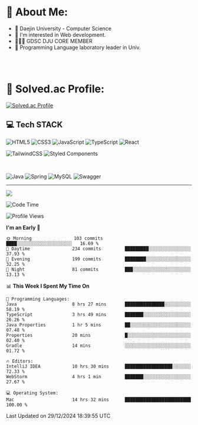 # 💫 About Me:

<ul>
 <li> 🏫 Daejin University - Computer Science </li>
 <li> 👀 I'm interested in Web development.</li>
 <li> 🧑🏻‍💻 GDSC DJU CORE MEMBER </li>
 <li> 🧪 Programming Language laboratory leader in Univ. </li>
</ul>


<br>





<br>

# 💯 Solved.ac Profile: 
[![Solved.ac Profile](http://mazassumnida.wtf/api/v2/generate_badge?boj=jieunsse)](https://solved.ac/jieunsse/)
<br>


## 💻 Tech STACK


![HTML5](https://img.shields.io/badge/html5-%23E34F26.svg?style=for-the-badge&logo=html5&logoColor=white)
![CSS3](https://img.shields.io/badge/css3-%231572B6.svg?style=for-the-badge&logo=css3&logoColor=white)
![JavaScript](https://img.shields.io/badge/javascript-%23323330.svg?style=for-the-badge&logo=javascript&logoColor=%23F7DF1E)
![TypeScript](https://img.shields.io/badge/typescript-%23007ACC.svg?style=for-the-badge&logo=typescript&logoColor=white)
![React](https://img.shields.io/badge/react-%2320232a.svg?style=for-the-badge&logo=react&logoColor=%2361DAFB)

![TailwindCSS](https://img.shields.io/badge/tailwindcss-%2338B2AC.svg?style=for-the-badge&logo=tailwind-css&logoColor=white)
![Styled Components](https://img.shields.io/badge/styled--components-DB7093?style=for-the-badge&logo=styled-components&logoColor=white)

<br/>



![Java](	https://img.shields.io/badge/Java-ED8B00?style=for-the-badge&logo=openjdk&logoColor=white)
![Spring](https://img.shields.io/badge/Spring-6DB33F?style=for-the-badge&logo=spring&logoColor=white)
![MySQL](https://img.shields.io/badge/mysql-4479A1.svg?style=for-the-badge&logo=mysql&logoColor=white)
![Swagger](https://img.shields.io/badge/-Swagger-%23Clojure?style=for-the-badge&logo=swagger&logoColor=white)





---

[![](https://visitcount.itsvg.in/api?id=Jayden&label=Profile%20Views&color=3&icon=7&pretty=true)](https://visitcount.itsvg.in)


<!-- Proudly created with GPRM ( https://gprm.itsvg.in ) -->


<!--START_SECTION:waka-->
![Code Time](http://img.shields.io/badge/Code%20Time-566%20hrs%203%20mins-blue)

![Profile Views](http://img.shields.io/badge/Profile%20Views-0-blue)

**I'm an Early 🐤** 

```text
🌞 Morning                103 commits         ████░░░░░░░░░░░░░░░░░░░░░   16.69 % 
🌆 Daytime                234 commits         █████████░░░░░░░░░░░░░░░░   37.93 % 
🌃 Evening                199 commits         ████████░░░░░░░░░░░░░░░░░   32.25 % 
🌙 Night                  81 commits          ███░░░░░░░░░░░░░░░░░░░░░░   13.13 % 
```


📊 **This Week I Spent My Time On** 

```text
💬 Programming Languages: 
Java                     8 hrs 27 mins       ███████████████░░░░░░░░░░   58.19 % 
TypeScript               3 hrs 49 mins       ███████░░░░░░░░░░░░░░░░░░   26.26 % 
Java Properties          1 hr 5 mins         ██░░░░░░░░░░░░░░░░░░░░░░░   07.48 % 
Properties               20 mins             █░░░░░░░░░░░░░░░░░░░░░░░░   02.40 % 
Gradle                   14 mins             ░░░░░░░░░░░░░░░░░░░░░░░░░   01.72 % 

🔥 Editors: 
IntelliJ IDEA            10 hrs 30 mins      ██████████████████░░░░░░░   72.33 % 
WebStorm                 4 hrs 1 min         ███████░░░░░░░░░░░░░░░░░░   27.67 % 

💻 Operating System: 
Mac                      14 hrs 32 mins      █████████████████████████   100.00 % 
```


 Last Updated on 29/12/2024 18:39:55 UTC
<!--END_SECTION:waka-->
